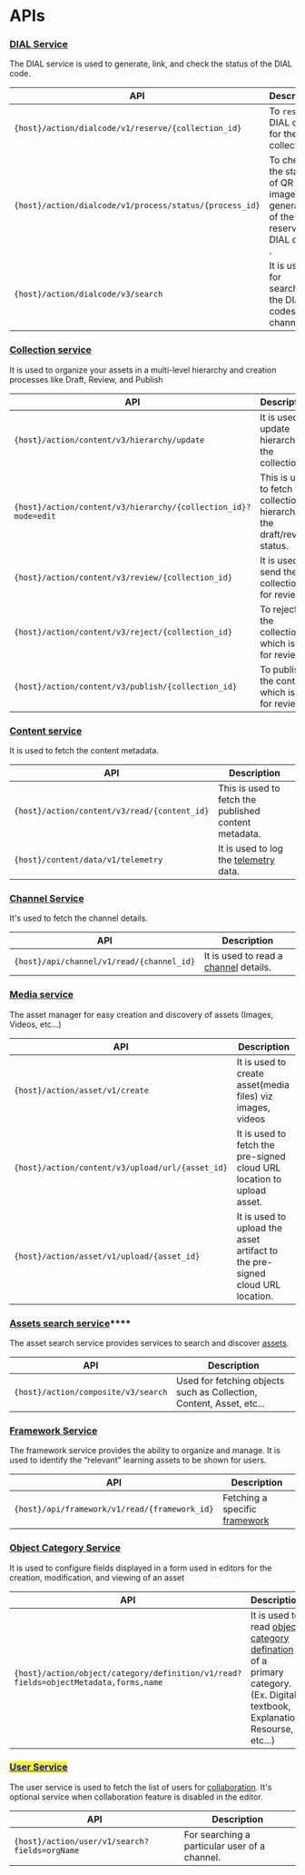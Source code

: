 # APIs

### [**DIAL Service**](../../dialcode/apis.md)

The DIAL service is used to generate, link, and check the status of the DIAL code.

| API                                                     | Description                                                                     |
| ------------------------------------------------------- | ------------------------------------------------------------------------------- |
| `{host}/action/dialcode/v1/reserve/{collection_id}`     | To `reserve` DIAL codes for the collection.                                     |
| `{host}/action/dialcode/v1/process/status/{process_id}` | To check the status of  QR Code images generation of the reserved DIAL codes .  |
| `{host}/action/dialcode/v3/search`                      | It is used for searching the DIAL codes of a channel.                           |

### [**Collection service**](../../content-service-1/content-api.md)

It is used to organize your assets in a multi-level hierarchy and creation processes like Draft, Review, and Publish

| API                                                            | Description                                                                |
| -------------------------------------------------------------- | -------------------------------------------------------------------------- |
| `{host}/action/content/v3/hierarchy/update`                    | It is used to update hierarchy of the collection.                          |
| `{host}/action/content/v3/hierarchy/{collection_id}?mode=edit` | This is used to fetch the collection hierarchy in the draft/review status. |
| `{host}/action/content/v3/review/{collection_id}`              | It is used to send the collection for review.                              |
| `{host}/action/content/v3/reject/{collection_id}`              | To reject the collection which is up for review.                           |
| `{host}/action/content/v3/publish/{collection_id}`             | To publish the content which is up for review.                             |

### [**Content service**](../../content-service/content-api.md)

It is used to fetch the content metadata.

| API                                          | Description                                                                                                     |
| -------------------------------------------- | --------------------------------------------------------------------------------------------------------------- |
| `{host}/action/content/v3/read/{content_id}` | This is used to fetch the published content metadata.                                                           |
| `{host}/content/data/v1/telemetry`           | It is used to log the [telemetry](https://app.gitbook.com/o/-Mi9QwJlsfb7xuxTBc0J/s/-MkM7F4oILSpCJPO0YUu/) data. |

### [**Channel Service**](../../content-service/channel-service/apis.md)

It's used to fetch the channel details.

| API                                       | Description                                                                     |
| ----------------------------------------- | ------------------------------------------------------------------------------- |
| `{host}/api/channel/v1/read/{channel_id}` | It is used to read a [channel](../../content-service/channel-service/) details. |

### [**Media service**](../../content-service-2/content-api.md)

The asset manager for easy creation and discovery of assets (Images, Videos, etc…)

| API                                              | Description                                                                   |
| ------------------------------------------------ | ----------------------------------------------------------------------------- |
| `{host}/action/asset/v1/create`                  | It is used to create asset(media files) viz images, videos                    |
| `{host}/action/content/v3/upload/url/{asset_id}` | It is used to fetch the pre-signed cloud URL location to upload asset.        |
| `{host}/action/asset/v1/upload/{asset_id}`       | It is used to upload the asset artifact to the pre-signed cloud URL location. |

### [**Assets search service**](../../assets-search-service/apis.md)****

The asset search service provides services to search and discover [assets](../../assets-search-service/).

| API                                 | Description                                                          |
| ----------------------------------- | -------------------------------------------------------------------- |
| `{host}/action/composite/v3/search` | Used for fetching objects such as Collection, Content, Asset, etc... |

### [**Framework Service**](../../taxonomy-and-tagging/framework-service/apis.md)

The framework service provides the ability to organize and manage. It is used to identify the “relevant” learning assets to be shown for users.

| API                                           | Description                                                                    |
| --------------------------------------------- | ------------------------------------------------------------------------------ |
| `{host}/api/framework/v1/read/{framework_id}` | Fetching a specific [framework](../../taxonomy-and-tagging/framework-service/) |

### [**Object Category Service**](../../taxonomy-and-tagging/object-category-service/apis.md)

It is used to configure fields displayed in a form used in editors for the creation, modification, and viewing of an asset

| API                                                                                 | Description                                                                                                                                                                      |
| ----------------------------------------------------------------------------------- | -------------------------------------------------------------------------------------------------------------------------------------------------------------------------------- |
| `{host}/action/object/category/definition/v1/read?fields=objectMetadata,forms,name` | It is used to read [object category defination](../../taxonomy-and-tagging/object-category-service/) of a primary category. (Ex. Digital textbook, Explanation Resourse, etc...) |

### <mark style="color:blue;">****</mark>[<mark style="color:blue;">**User Service**</mark>](https://app.gitbook.com/s/4ZKyfmmhMWpPkD6iYvKF/learn/product-and-developer-guide/user-and-org-service/api-documentation)<mark style="color:blue;">****</mark>

The user service is used to fetch the list of users for [collaboration](features.md).  It's optional service when collaboration feature is disabled in the editor.

| API                                           | Description                                   |
| --------------------------------------------- | --------------------------------------------- |
| `{host}/action/user/v1/search?fields=orgName` | For searching a particular user of a channel. |
